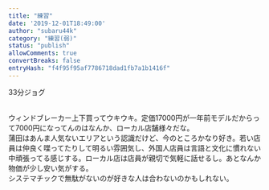 ```yaml
---
title: "練習"
date: '2019-12-01T18:49:00'
author: "subaru44k"
category: "練習(弱)"
status: "publish"
allowComments: true
convertBreaks: false
entryHash: "f4f95f95af7786718dad1fb7a1b1416f"
---
```

33分ジョグ<div><br></div><div>ウィンドブレーカー上下買ってウキウキ。定価17000円が一年前モデルだからって7000円になってんのはなんか、ローカル店舗様々だな。</div><div>蒲田はあんま人気ないエリアという認識だけど、今のところかなり好き。若い店員は仲良く喋ってたりして明るい雰囲気し、外国人店員は言語と文化に慣れない中頑張ってる感じする。ローカル店は店員が親切で気軽に話せるし。あとなんか物価が少し安い気がする。</div><div>システマチックで無駄がないのが好きな人は合わないのかもしれない。</div>
